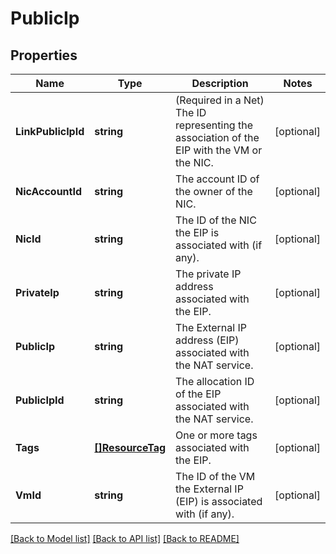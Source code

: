 # PublicIp

## Properties

Name | Type | Description | Notes
------------ | ------------- | ------------- | -------------
**LinkPublicIpId** | **string** | (Required in a Net) The ID representing the association of the EIP with the VM or the NIC. | [optional] 
**NicAccountId** | **string** | The account ID of the owner of the NIC. | [optional] 
**NicId** | **string** | The ID of the NIC the EIP is associated with (if any). | [optional] 
**PrivateIp** | **string** | The private IP address associated with the EIP. | [optional] 
**PublicIp** | **string** | The External IP address (EIP) associated with the NAT service. | [optional] 
**PublicIpId** | **string** | The allocation ID of the EIP associated with the NAT service. | [optional] 
**Tags** | [**[]ResourceTag**](ResourceTag.md) | One or more tags associated with the EIP. | [optional] 
**VmId** | **string** | The ID of the VM the External IP (EIP) is associated with (if any). | [optional] 

[[Back to Model list]](../README.md#documentation-for-models) [[Back to API list]](../README.md#documentation-for-api-endpoints) [[Back to README]](../README.md)



